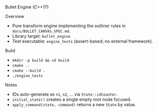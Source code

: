 Bullet Engine (C++17)

Overview
- Pure transform engine implementing the outliner rules in `docs/BULLET_CANVAS_SPEC.md`.
- Library target: `bullet_engine`
- Test executable: `engine_tests` (assert-based; no external framework).

Build
- `mkdir -p build && cd build`
- `cmake ..`
- `cmake --build .`
- `./engine_tests`

Notes
- IDs auto-generate as `n1`, `n2`, ... via `State::idCounter`.
- `initial_state()` creates a single empty root node focused.
- `apply_command(state, command)` returns a new `State` by value.

